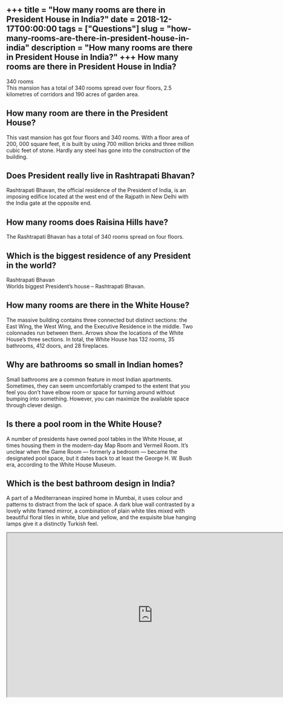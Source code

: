 +++
title = "How many rooms are there in President House in India?"
date = 2018-12-17T00:00:00
tags = ["Questions"]
slug = "how-many-rooms-are-there-in-president-house-in-india"
description = "How many rooms are there in President House in India?"
+++
How many rooms are there in President House in India?
-----------------------------------------------------

340 rooms  
This mansion has a total of 340 rooms spread over four floors, 2.5 kilometres of corridors and 190 acres of garden area.

How many room are there in the President House?
-----------------------------------------------

This vast mansion has got four floors and 340 rooms. With a floor area of 200, 000 square feet, it is built by using 700 million bricks and three million cubic feet of stone. Hardly any steel has gone into the construction of the building.

Does President really live in Rashtrapati Bhavan?
-------------------------------------------------

Rashtrapati Bhavan, the official residence of the President of India, is an imposing edifice located at the west end of the Rajpath in New Delhi with the India gate at the opposite end.

How many rooms does Raisina Hills have?
---------------------------------------

The Rashtrapati Bhavan has a total of 340 rooms spread on four floors.

Which is the biggest residence of any President in the world?
-------------------------------------------------------------

Rashtrapati Bhavan  
Worlds biggest President’s house – Rashtrapati Bhavan.

How many rooms are there in the White House?
--------------------------------------------

The massive building contains three connected but distinct sections: the East Wing, the West Wing, and the Executive Residence in the middle. Two colonnades run between them. Arrows show the locations of the White House’s three sections. In total, the White House has 132 rooms, 35 bathrooms, 412 doors, and 28 fireplaces.

Why are bathrooms so small in Indian homes?
-------------------------------------------

Small bathrooms are a common feature in most Indian apartments. Sometimes, they can seem uncomfortably cramped to the extent that you feel you don’t have elbow room or space for turning around without bumping into something. However, you can maximize the available space through clever design.

Is there a pool room in the White House?
----------------------------------------

A number of presidents have owned pool tables in the White House, at times housing them in the modern-day Map Room and Vermeil Room. It’s unclear when the Game Room — formerly a bedroom — became the designated pool space, but it dates back to at least the George H. W. Bush era, according to the White House Museum.

Which is the best bathroom design in India?
-------------------------------------------

A part of a Mediterranean inspired home in Mumbai, it uses colour and patterns to distract from the lack of space. A dark blue wall contrasted by a lovely white framed mirror, a combination of plain white tiles mixed with beautiful floral tiles in white, blue and yellow, and the exquisite blue hanging lamps give it a distinctly Turkish feel.

<iframe allow="accelerometer; autoplay; clipboard-write; encrypted-media; gyroscope; picture-in-picture" allowfullscreen="" class="__youtube_prefs__  epyt-is-override  no-lazyload" data-no-lazy="1" data-origheight="433" data-origwidth="770" data-skipgform_ajax_framebjll="" height="433" id="_ytid_18778" loading="lazy" src="https://www.youtube.com/embed/xREqTjfjHuI?enablejsapi=1&autoplay=0&cc_load_policy=0&cc_lang_pref=&iv_load_policy=1&loop=0&modestbranding=0&rel=1&fs=1&playsinline=0&autohide=2&theme=dark&color=red&controls=1&" title="YouTube player" width="770"></iframe>